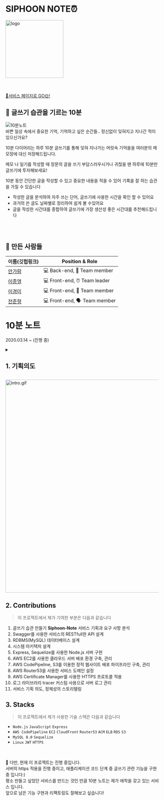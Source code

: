 # SIPHOON NOTE⏰
<img width="190" alt="logo" src="https://user-images.githubusercontent.com/66128037/165028600-eff10030-89a2-429a-83d9-b57909b1268b.png">
 
<br><br>
[🔗서비스 페이지로 GO🌞!](http://dev-diary-bucket.s3-website.ap-northeast-2.amazonaws.com/)

## 📖 글쓰기 습관을 기르는 10분
![10분노트](https://user-images.githubusercontent.com/86139013/162714765-73de6de2-da64-4202-a572-51430eac1273.gif)
<br>
바쁜 일상 속에서 중요한 기억, 기억하고 싶은 순간들..
정신없이 잊혀지고 지나간 적이 있으신가요?

10분 다이어리는 하루 10분 글쓰기를 통해 잊혀 지나가는 머릿속 기억을을
여러분의 메모장에 대신 저장해드립니다.
 
메모 나 일기를 작성할 때 장문의 글을 쓰기 부담스러우시거나 귀찮을 땐
하루에 10분만 글쓰기에 투자해보세요!

10분 동안 간단한 글을 작성할 수 있고 중요한 내용을 적을 수 있어
기록을 잘 하는 습관을 가질 수 있습니다

- 작성한 글을 분석하여 자주 쓰는 단어, 글쓰기에 사용한 시간을 확인 할 수 있어요
- 과거의 쓴 글도 날짜별로 정리하여 쉽게 볼 수있어요
- 글을 작성한 시간대를 종합하여 글쓰기에 가장 생산성 좋은 시간대를 추천해드립니다

<br><br>

## 🌝 만든 사람들

| 이름(깃헙링크) | Position & Role|
| ------- | ----- |
| [안가람](https://github.com/gomarag) | 💻 Back-end, 🌟 Team member|
| [이종열](https://github.com/jongyeol12) | 💻 Front-end, ⏰ Team leader |
| [이경미](https://github.com/Leekyeongmi) | 💻 Front-end, 📝 Team member |
| [전준형](https://github.com/lindist12) | 💻 Front-end, 🗣 Team member |
# 10분 노트
2020.03.14 ~ (진행 중)
<details>
  <summary><h2>1. 기획의도</h2></summary>
평소 크고 작은 기록을 자주 하는 편입니다.<br>
정리하고 싶은 생각, 반짝 떠오른 아이디어, 오래 기억하고 싶은 순간을<br>
짧은 메모, 긴 글, 사진 등으로 아카이브 해두고 마치 Vlog나 아이폰의 사진첩을 넘겨보듯 읽어봅니다.<br>
<br>
그런 과정에서 이맘때의 나의 생각과 고민, 즐거움을 상기시키곤 합니다.<br>
<br>
10분 노트는 그런 습관에서 비롯된 아이디어 입니다.<br>
<br>
💡 반짝 떠오르는 생각 중 휘발되지 않게 붙잡아서 단계적으로 살을 붙이면 좋은 아이디어가 되지 않을까?<br>
💡 산발적으로 흩어진 생각과 영감을 꾸준이 기록하고 싶은데, 왜 그렇지 못했을까? 라는 고민에서 비롯됐고<br>
💡 '딱 10분만, 가볍게 시작해볼까? 하는 마음을 실행으로 옮기는데 편리한 웹 사이트를 만들어보자! 하고 시작했습니다.<br><br>

정돈되고 완성도가 높은 글을 써야겠다는 부담은 순간 떠오른 좋은 영감을 놓치게 하니까요!<br>
</details>

<p>
  <img src="https://user-images.githubusercontent.com/66699849/167161358-52ecd9bc-c925-4d5e-b066-d63334e4fe72.gif" alt="intro.gif" width="700px" />
</p>

## 2. Contributions
> 이 프로젝트에서 제가 기여한 부분은 다음과 같습니다
  1. 글쓰기 습관 만들기 <b>Siphoon-Note</b> 서비스 기획과 요구 사항 분석
  2. Swagger를 사용한 서비스의 RESTfull한 API 설계
  3. RDBMS(MySQL) 데이터베이스 설계
  4. 시스템 아키텍처 설계
  5. Express, Sequelize를 사용한 Node.js 서버 구현
  6. AWS EC2를 사용한 클라우드 서버 배포 환경 구축, 관리
  7. AWS CodePipeline, S3를 이용한 정적 웹사이트 배포 파이프라인 구축, 관리
  8. AWS Router53을 사용한 서비스 도메인 설정
  9. AWS Certificate Manager를 사용한 HTTPS 프로토콜 적용
  10. 로그 라이브러리 tracer 커스텀 사용으로 서버 로그 관리
  11. 서비스 기획 의도, 정체성의 스토리텔링
## 3. Stacks
> 이 프로젝트에서 제가 사용한 기술 스택은 다음과 같습니다
- `Node.js` `JavaScript` `Express`
- `AWS CodePipeline` `EC2` `CloudFront` `Router53` `ACM` `ELB` `RDS` `S3`
- `MySQL 8.0` `Sequelize`
- `Linux` `JWT` `HTTPS`
<br>
<br>
💬 다만, 현재 이 프로젝트는 진행 중입니다.<br>
서버의 https 적용을 진행 중이고, 애플리케이션 코드 단계 중 글쓰기 관련 기능을 구현 중 입니다:)<br>
평소 만들고 싶었던 서비스를 만드는 것인 만큼 10분 노트는 제가 애착을 갖고 있는 서비스 입니다.<br>
앞으로 남은 기능 구현과 리팩토링도 잘해보고 싶습니다!
